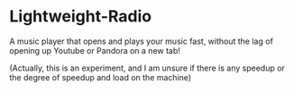 # Lightweight-Radio
A music player that opens and plays your music fast, without the lag of opening up Youtube or Pandora on a new tab!

(Actually, this is an experiment, and I am unsure if there is any speedup or the degree of speedup and load on the machine)
